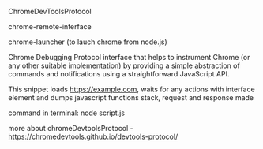 ChromeDevToolsProtocol

chrome-remote-interface 


chrome-launcher (to lauch chrome from node.js)


Chrome Debugging Protocol interface that helps to instrument Chrome (or any other suitable implementation) by providing a simple abstraction of commands and notifications using a straightforward JavaScript API.


This snippet loads https://example.com, waits for any actions with interface element and dumps javascript functions stack, request and response made


command in terminal: node script.js 


more about chromeDevtoolsProtocol - https://chromedevtools.github.io/devtools-protocol/
